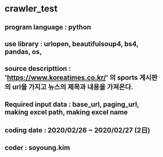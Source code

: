 # crawler_test


## program language : python

## use library : urlopen, beautifulsoup4, bs4, pandas, os,

## source descripttion : 'https://www.koreatimes.co.kr/' 의 sports 게시판의 url을 가지고 뉴스의 제목과 내용을 가져온다.

## Required input data : base_url, paging_url, making excel path, making excel name

## coding date : 2020/02/26 ~ 2020/02/27 (2日)

## coder : soyoung.kim
